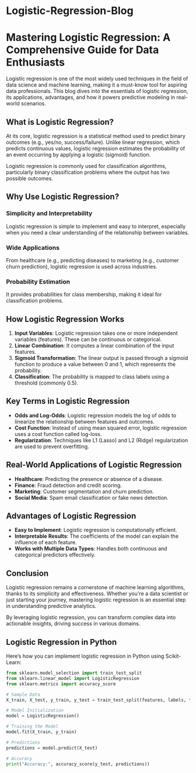# Logistic-Regression-Blog
# Mastering Logistic Regression: A Comprehensive Guide for Data Enthusiasts

Logistic regression is one of the most widely used techniques in the field of data science and machine learning, making it a must-know tool for aspiring data professionals. This blog dives into the essentials of logistic regression, its applications, advantages, and how it powers predictive modeling in real-world scenarios.

## What is Logistic Regression?

At its core, logistic regression is a statistical method used to predict binary outcomes (e.g., yes/no, success/failure). Unlike linear regression, which predicts continuous values, logistic regression estimates the probability of an event occurring by applying a logistic (sigmoid) function.

Logistic regression is commonly used for classification algorithms, particularly binary classification problems where the output has two possible outcomes.

## Why Use Logistic Regression?

### Simplicity and Interpretability
Logistic regression is simple to implement and easy to interpret, especially when you need a clear understanding of the relationship between variables.

### Wide Applications
From healthcare (e.g., predicting diseases) to marketing (e.g., customer churn prediction), logistic regression is used across industries.

### Probability Estimation
It provides probabilities for class membership, making it ideal for classification problems.

## How Logistic Regression Works

1. **Input Variables**: Logistic regression takes one or more independent variables (features). These can be continuous or categorical.
2. **Linear Combination**: It computes a linear combination of the input features.
3. **Sigmoid Transformation**: The linear output is passed through a sigmoid function to produce a value between 0 and 1, which represents the probability.
4. **Classification**: The probability is mapped to class labels using a threshold (commonly 0.5).

## Key Terms in Logistic Regression

- **Odds and Log-Odds**: Logistic regression models the log of odds to linearize the relationship between features and outcomes.
- **Cost Function**: Instead of using mean squared error, logistic regression uses a cost function called log-loss.
- **Regularization**: Techniques like L1 (Lasso) and L2 (Ridge) regularization are used to prevent overfitting.

## Real-World Applications of Logistic Regression

- **Healthcare**: Predicting the presence or absence of a disease.
- **Finance**: Fraud detection and credit scoring.
- **Marketing**: Customer segmentation and churn prediction.
- **Social Media**: Spam email classification or fake news detection.

## Advantages of Logistic Regression

- **Easy to Implement**: Logistic regression is computationally efficient.
- **Interpretable Results**: The coefficients of the model can explain the influence of each feature.
- **Works with Multiple Data Types**: Handles both continuous and categorical predictors effectively.

## Conclusion

Logistic regression remains a cornerstone of machine learning algorithms, thanks to its simplicity and effectiveness. Whether you're a data scientist or just starting your journey, mastering logistic regression is an essential step in understanding predictive analytics.

By leveraging logistic regression, you can transform complex data into actionable insights, driving success in various domains.



## Logistic Regression in Python

Here’s how you can implement logistic regression in Python using Scikit-Learn:

```python
from sklearn.model_selection import train_test_split
from sklearn.linear_model import LogisticRegression
from sklearn.metrics import accuracy_score

# Sample Data
X_train, X_test, y_train, y_test = train_test_split(features, labels, test_size=0.2, random_state=42)

# Model Initialization
model = LogisticRegression()

# Training the Model
model.fit(X_train, y_train)

# Predictions
predictions = model.predict(X_test)

# Accuracy
print("Accuracy:", accuracy_score(y_test, predictions))
